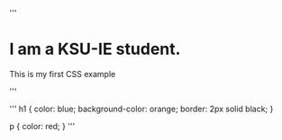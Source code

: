 '''
<!DOCTYPE html>
<html>
  <head>
     <meta charset="utf-8">
	 <title>My CSS experiment</title>
	 <link rel="stylesheet" href="0218.css">
  </head>
  <body>
    <h1>I am a KSU-IE student. </h1>
	<p>This is my first CSS example</p>
  </body>
</html>
'''

'''
h1 {
  color: blue;
  background-color: orange;
  border: 2px solid black;
}

p {
  color: red;
}
'''

